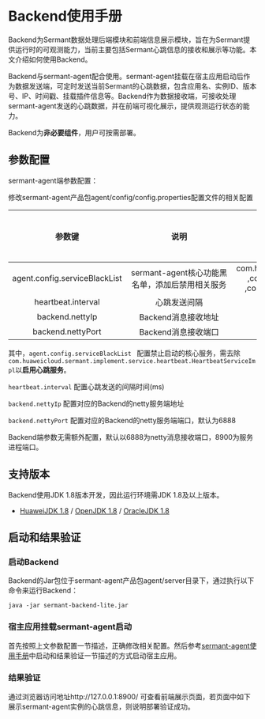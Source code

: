 # Backend使用手册

Backend为Sermant数据处理后端模块和前端信息展示模块，旨在为Sermant提供运行时的可观测能力，当前主要包括Sermant心跳信息的接收和展示等功能。本文介绍如何使用Backend。

Backend与sermant-agent配合使用。sermant-agent挂载在宿主应用启动后作为数据发送端，可定时发送当前Sermant的心跳数据，包含应用名、实例ID、版本号、IP、时间戳、挂载插件信息等。Backend作为数据接收端，可接收处理sermant-agent发送的心跳数据，并在前端可视化展示，提供观测运行状态的能力。

Backend为**非必要组件**，用户可按需部署。

## 参数配置

sermant-agent端参数配置：

修改sermant-agent产品包agent/config/config.properties配置文件的相关配置

|            参数键             | <span style="display:inline-block;width:200px">说明</span> |                            默认值                            | 是否必须 |
| :---------------------------: | :--------------------------------------------------------: | :----------------------------------------------------------: | :------: |
| agent.config.serviceBlackList |      sermant-agent核心功能黑名单，添加后禁用相关服务       | com.huaweicloud.sermant.implement.service.heartbeat.HeartbeatServiceImpl<br>,com.huaweicloud.sermant.implement.service.send.NettyGatewayClient<br>,com.huaweicloud.sermant.implement.service.tracing.TracingServiceImpl |    否    |
|      heartbeat.interval       |                        心跳发送间隔                        |                            30000                             |    否    |
|        backend.nettyIp        |                    Backend消息接收地址                     |                          127.0.0.1                           |    否    |
|       backend.nettyPort       |                    Backend消息接收端口                     |                             6888                             |    否    |

其中，`agent.config.serviceBlackList ` 配置禁止启动的核心服务，需去除`com.huaweicloud.sermant.implement.service.heartbeat.HeartbeatServiceImpl`以**启用心跳服务**。

`heartbeat.interval` 配置心跳发送的间隔时间(ms)

`backend.nettyIp` 配置对应的Backend的netty服务端地址

`backend.nettyPort` 配置对应的Backend的netty服务端端口，默认为6888

Backend端参数无需额外配置，默认以6888为netty消息接收端口，8900为服务进程端口。

## 支持版本

Backend使用JDK 1.8版本开发，因此运行环境需JDK 1.8及以上版本。

- [HuaweiJDK 1.8](https://gitee.com/openeuler/bishengjdk-8) / [OpenJDK 1.8](https://github.com/openjdk/jdk) / [OracleJDK 1.8](https://www.oracle.com/java/technologies/downloads/)

## 启动和结果验证

### 启动Backend

Backend的Jar包位于sermant-agent产品包agent/server目录下，通过执行以下命令来运行Backend：

```shell
java -jar sermant-backend-lite.jar
```

### 宿主应用挂载sermant-agent启动

首先按照上文参数配置一节描述，正确修改相关配置。然后参考[sermant-agent使用手册](sermant-agent.md)中启动和结果验证一节描述的方式启动宿主应用。

### 结果验证

通过浏览器访问地址http://127.0.0.1:8900/ 可查看前端展示页面，若页面中如下展示sermant-agent实例的心跳信息，则说明部署验证成功。

<MyImage src="/docs-img/backend.png"></MyImage>
